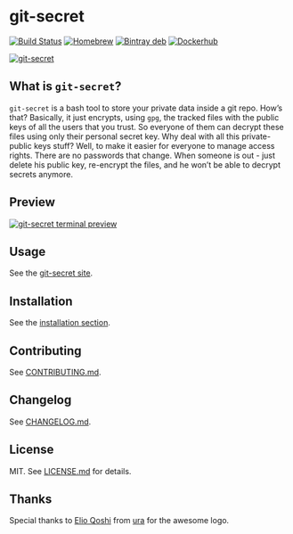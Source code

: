 # git-secret

[![Build Status](https://img.shields.io/travis/sobolevn/git-secret/master.svg)](https://travis-ci.org/sobolevn/git-secret) [![Homebrew](https://img.shields.io/homebrew/v/git-secret.svg)](http://braumeister.org/formula/git-secret) [![Bintray deb](https://img.shields.io/bintray/v/sobolevn/deb/git-secret.svg)](https://bintray.com/sobolevn/deb/git-secret/view) [![Dockerhub](https://img.shields.io/docker/pulls/sobolevn/git-secret.svg)](https://hub.docker.com/r/sobolevn/git-secret/)

[![git-secret](https://raw.githubusercontent.com/sobolevn/git-secret/gh-pages/images/git-secret-big.png)](https://sobolevn.github.io/git-secret/)

## What is `git-secret`?

`git-secret` is a bash tool to store your private data inside a git repo. How’s that? Basically, it just encrypts, using `gpg`, the tracked files with the public keys of all the users that you trust. So everyone of them can decrypt these files using only their personal secret key. Why deal with all this private-public keys stuff? Well, to make it easier for everyone to manage access rights. There are no passwords that change. When someone is out - just delete his public key, re-encrypt the files, and he won’t be able to decrypt secrets anymore.

## Preview

[![git-secret terminal preview](https://asciinema.org/a/41811.png)](https://asciinema.org/a/41811?autoplay=1)

## Usage

See the [git-secret site](https://sobolevn.github.io/git-secret/).

## Installation

See the [installation section](https://sobolevn.github.io/git-secret/#installation).

## Contributing

See [CONTRIBUTING.md](CONTRIBUTING.md).

## Changelog

See [CHANGELOG.md](CHANGELOG.md).

## License

MIT. See [LICENSE.md](LICENSE.md) for details.

## Thanks

Special thanks to [Elio Qoshi](https://elioqoshi.me/sq/) from [ura](http://ura.al/) for the awesome logo.
